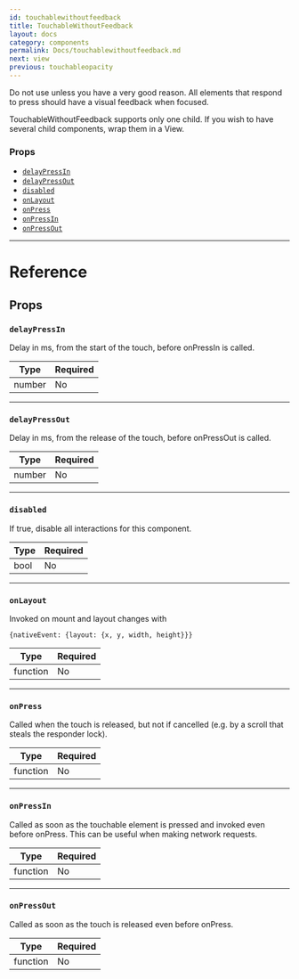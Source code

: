 ```yaml
---
id: touchablewithoutfeedback
title: TouchableWithoutFeedback
layout: docs
category: components
permalink: Docs/touchablewithoutfeedback.md
next: view
previous: touchableopacity
---
```

Do not use unless you have a very good reason. All elements that
respond to press should have a visual feedback when focused.

TouchableWithoutFeedback supports only one child.
If you wish to have several child components, wrap them in a View.

### Props

- [`delayPressIn`](#delaypressin)
- [`delayPressOut`](#delaypressout)
- [`disabled`](#disabled)
- [`onLayout`](#onlayout)
- [`onPress`](#onpress)
- [`onPressIn`](#onpressin)
- [`onPressOut`](#onpressout)



---

# Reference

## Props


### `delayPressIn`

Delay in ms, from the start of the touch, before onPressIn is called.

| Type | Required |
| - | - |
| number | No |




---

### `delayPressOut`

Delay in ms, from the release of the touch, before onPressOut is called.

| Type | Required |
| - | - |
| number | No |




---

### `disabled`

If true, disable all interactions for this component.

| Type | Required |
| - | - |
| bool | No |



---

### `onLayout`

Invoked on mount and layout changes with

  `{nativeEvent: {layout: {x, y, width, height}}}`

| Type | Required |
| - | - |
| function | No |




---

### `onPress`

Called when the touch is released, but not if cancelled (e.g. by a scroll
that steals the responder lock).

| Type | Required |
| - | - |
| function | No |




---

### `onPressIn`

Called as soon as the touchable element is pressed and invoked even before onPress.
This can be useful when making network requests.

| Type | Required |
| - | - |
| function | No |




---

### `onPressOut`

Called as soon as the touch is released even before onPress.

| Type | Required |
| - | - |
| function | No |





